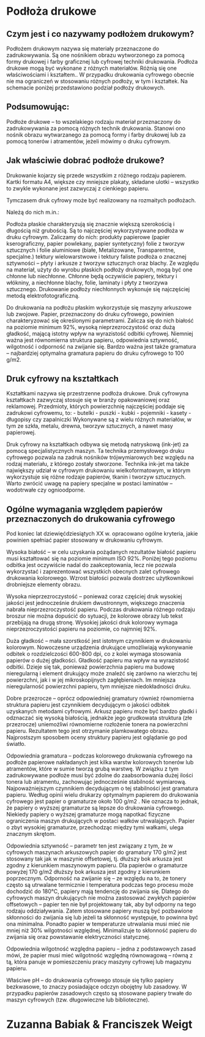 # Podłoża drukowe

## Czym jest i co nazywamy podłożem drukowym?
 Podłożem drukowym nazywa się materiały przeznaczone do zadrukowywania. Są one nośnikiem obrazu wytworzonego za pomocą formy drukowej i farby graficznej lub cyfrowej techniki drukowania. Podłoża drukowe mogą być wykonane z różnych materiałów. Różnią się one właściwościami i kształtem.. W przypadku drukowania cyfrowego obecnie nie ma ograniczeń w stosowaniu różnych podłoży, w tym i kształtek. Na schemacie poniżej przedstawiono podział podłoży drukowych.

## Podsumowując:

 Podłoże drukowe – to wszelakiego rodzaju materiał przeznaczony do zadrukowywania za pomocą różnych technik drukowania. Stanowi ono nośnik obrazu wytwarzanego za pomocą formy i farby drukowej lub za pomocą tonerów i atramentów, jeżeli mówimy o druku cyfrowym.

## Jak właściwie dobrać podłoże drukowe?
 Drukowanie kojarzy się przede wszystkim z różnego rodzaju papierem. Kartki formatu A4, większe czy mniejsze plakaty, składane ulotki – wszystko to zwykle wykonane jest zazwyczaj z cienkiego papieru.

 Tymczasem druk cyfrowy może być realizowany na rozmaitych podłożach.

 Należą do nich m.in.:

 Podłoża płaskie charakteryzują się znacznie większą szerokością i długością niż grubością. Są to najczęściej wykorzystywane podłoża w druku cyfrowym. Zaliczamy do nich:
 produkty papierowe (papier kserograficzny, papier powlekany, papier syntetyczny)
 folie z tworzyw sztucznych i folie aluminiowe (białe, Metalizowane, Transparentne, specjalne.)
 tektury wielowarstwowe i tektury faliste
 podłoża o znacznej sztywności – płyty i arkusze z tworzyw sztucznych oraz blachy.
 Ze względu na materiał, użyty do wyrobu płaskich podłoży drukowych, mogą być one chłonne lub niechłonne. Chłonne będą oczywiście papiery, tektury i włókniny, a niechłonne blachy, folie, laminaty i płyty z tworzywa sztucznego. Drukowanie podłoży niechłonnych wykonuje się najczęściej metodą elektrofotograficzną.

 Do drukowania na podłożu płaskim wykorzystuje się maszyny arkuszowe lub zwojowe. Papier, przeznaczony do druku cyfrowego, powinien charakteryzować się określonymi parametrami. Zalicza się do nich białość na poziomie minimum 92%, wysoką nieprzezroczystość oraz dużą gładkość, mającą istotny wpływ na wyrazistość odbitki cyfrowej. Niemniej ważna jest równomierna struktura papieru, odpowiednia sztywność, wilgotność i odporność na zwijanie się. Bardzo ważna jest także gramatura – najbardziej optymalna gramatura papieru do druku cyfrowego to 100 g/m2.

## Druk cyfrowy na kształtkach
 Kształtkami nazywa się przestrzenne podłoża drukowe. Druk cyfrowyna kształtkach zazwyczaj stosuje się w branży opakowaniowej oraz reklamowej. Przedmioty, których powierzchnię najczęściej poddaje się zadrukowi cyfrowemu, to:
  	- butelki
  	- puszki
  	- kubki
  	- pojemniki
  	- kasety
  	- długopisy czy zapalniczki
 Wykonywane są z wielu różnych materiałów, w tym ze szkła, metalu, drewna, tworzyw sztucznych, a nawet masy papierowej.

 Druk cyfrowy na kształtkach odbywa się metodą natryskową (ink-jet) za pomocą specjalistycznych maszyn. Ta technika przemysłowego druku cyfrowego pozwala na zadruk nośników trójwymiarowych bez względu na rodzaj materiału, z którego zostały stworzone. Technika ink-jet ma także największy udział w cyfrowym drukowaniu wielkoformatowym, w którym wykorzystuje się różne rodzaje papierów, tkanin i tworzyw sztucznych. Warto zwrócić uwagę na papiery specjalne w postaci laminatów – wodotrwałe czy ognioodporne.


## Ogólne wymagania względem papierów przeznaczonych do drukowania cyfrowego
 Pod koniec lat dziewięćdziesiątych XX w. opracowano ogólne kryteria, jakie powinien spełniać papier stosowany w drukowaniu cyfrowym.

 Wysoka białość – w celu uzyskania pożądanych rezultatów białość papieru musi kształtować się na poziomie minimum ISO 92%. Poniżej tego poziomu odbitka jest oczywiście nadal do zaakceptowania, lecz nie pozwala wykorzystać i zaprezentować wszystkich obecnych zalet cyfrowego drukowania kolorowego. Wzrost białości pozwala dostrzec użytkownikowi drobniejsze elementy obrazu.

 Wysoka nieprzezroczystość – ponieważ coraz częściej druk wysokiej jakości jest jednocześnie drukiem dwustronnym, większego znaczenia nabrała nieprzezroczystość papieru. Podczas drukowania różnego rodzaju broszur nie można dopuścić do sytuacji, że kolorowe obrazy lub tekst przebijają na drugą stronę. Wysokiej jakości druk kolorowy wymaga nieprzezroczystości papieru na poziomie, co najmniej 92%.

 Duża gładkość – mała szorstkość jest istotnym czynnikiem w drukowaniu kolorowym. Nowoczesne urządzenia drukujące umożliwiają wykonywanie odbitek o rozdzielczości 600-800 dpi, co z kolei wymaga stosowania papierów o dużej gładkości. Gładkość papieru ma wpływ na wyrazistość odbitki. Dzieje się tak, ponieważ powierzchnia papieru ma budowę nieregularną i element drukujący może znaleźć się zarówno na wierzchu tej powierzchni, jak i w jej mikroskopijnych zagłębieniach. Im mniejsza nieregularność powierzchni papieru, tym mniejsze niedokładności druku.

 Dobre przezrocze – oprócz odpowiedniej gramatury również równomierna struktura papieru jest czynnikiem decydującym o jakości odbitek uzyskanych metodami cyfrowymi. Arkusz papieru może być bardzo gładki i odznaczać się wysoką białością, jednakże jego grudkowata struktura (złe przezrocze) uniemożliwi równomierne rozłożenie tonera na powierzchni papieru. Rezultatem tego jest otrzymanie plamkowatego obrazu. Najprostszym sposobem oceny struktury papieru jest oglądanie go pod światło.

 Odpowiednia gramatura – podczas kolorowego drukowania cyfrowego na podłoże papierowe nakładanych jest kilka warstw kolorowych tonerów lub atramentów, które w sumie tworzą grubą warstwę. W związku z tym zadrukowywane podłoże musi być zdolne do zaabsorbowania dużej ilości tonera lub atramentu, zachowując jednocześnie stabilność wymiarową. Najpoważniejszym czynnikiem decydującym o tej stabilności jest gramatura papieru. Według opinii wielu drukarzy optymalnym papierem do drukowania cyfrowego jest papier o gramaturze około 100 g/m2 . Nie oznacza to jednak, że papiery o wyższej gramaturze są lepsze do drukowania cyfrowego. Niekiedy papiery o wyższej gramaturze mogą napotkać fizyczne ograniczenia maszyn drukujących w postaci wałków utrwalających. Papier o zbyt wysokiej gramaturze, przechodząc między tymi wałkami, ulega znacznym skrętom.

 Odpowiednia sztywność – parametr ten jest związany z tym, że w cyfrowych maszynach arkuszowych papier do gramatury 170 g/m2 jest stosowany tak jak w maszynie offsetowej, tj. dłuższy bok arkusza jest zgodny z kierunkiem maszynowym papieru. Dla papierów o gramaturze powyżej 170 g/m2 dłuższy bok arkusza jest zgodny z kierunkiem poprzecznym. Odporność na zwijanie się – ze względu na to, że tonery często są utrwalane termicznie i temperatura podczas tego procesu może dochodzić do 180°C, papiery mają tendencję do zwijania się. Dlatego do cyfrowych maszyn drukujących nie można zastosować zwykłych papierów offsetowych – papier ten nie był projektowany tak, aby był odporny na tego rodzaju oddziaływania. Zatem stosowane papiery muszą być pozbawione skłonności do zwijania się lub jeżeli ta skłonność występuje, to powinna być ona minimalna. Ponadto papier w temperaturze utrwalania musi mieć nie mniej niż 30% wilgotności względnej. Minimalizuje to skłonność papieru do zwijania się oraz powstawanie elektryczności statycznej.

 Odpowiednia wilgotność względna papieru – jedna z podstawowych zasad mówi, że papier musi mieć wilgotność względną równowagową – równą z tą, która panuje w pomieszczeniu pracy maszyny cyfrowej lub magazynu papieru.

 Właściwe pH – do drukowania cyfrowego stosuje się tylko papiery bezkwasowe, to znaczy posiadające odczyn obojętny lub zasadowy. W przypadku papierów zasadowych często są stosowane papiery trwałe do maszyn cyfrowych (tzw. długowieczne lub biblioteczne).

# Zuzanna Babiak & Franciszek Weigt
